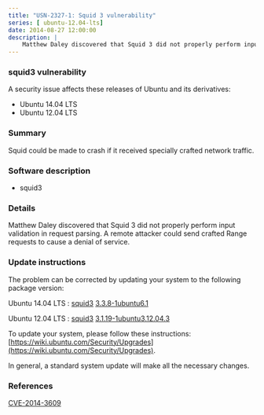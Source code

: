 ```yaml
---
title: "USN-2327-1: Squid 3 vulnerability"
series: [ ubuntu-12.04-lts]
date: 2014-08-27 12:00:00
description: |
    Matthew Daley discovered that Squid 3 did not properly perform input validation in request parsing. A remote attacker could send crafted Range requests to cause a denial of service. 
--- 
```

 
### squid3 vulnerability

A security issue affects these releases of Ubuntu and its derivatives:

* Ubuntu 14.04 LTS
* Ubuntu 12.04 LTS

### Summary

Squid could be made to crash if it received specially crafted network traffic.

### Software description

* squid3 

### Details

Matthew Daley discovered that Squid 3 did not properly perform input validation in request parsing. A remote attacker could send crafted Range requests to cause a denial of service. 

### Update instructions

The problem can be corrected by updating your system to the following package version:

Ubuntu 14.04 LTS
 : [squid3](https://launchpad.net/ubuntu/+source/squid3) <span> [3.3.8-1ubuntu6.1](https://launchpad.net/ubuntu/+source/squid3/3.3.8-1ubuntu6.1) </span> 

Ubuntu 12.04 LTS
 : [squid3](https://launchpad.net/ubuntu/+source/squid3) <span> [3.1.19-1ubuntu3.12.04.3](https://launchpad.net/ubuntu/+source/squid3/3.1.19-1ubuntu3.12.04.3) </span> 

To update your system, please follow these instructions: [https://wiki.ubuntu.com/Security/Upgrades](https://wiki.ubuntu.com/Security/Upgrades).

In general, a standard system update will make all the necessary changes. 

### References

 [CVE-2014-3609](http://people.ubuntu.com/~ubuntu-security/cve/CVE-2014-3609)
 
